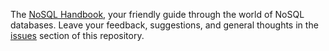 The [NoSQL Handbook](http://nosqlhandbook.com), your friendly guide through the
world of NoSQL databases. Leave your feedback, suggestions, and general thoughts
in the [issues](https://github.com/mattmatt/NoSQL-Handbook-Feedback/issues)
section of this repository.
